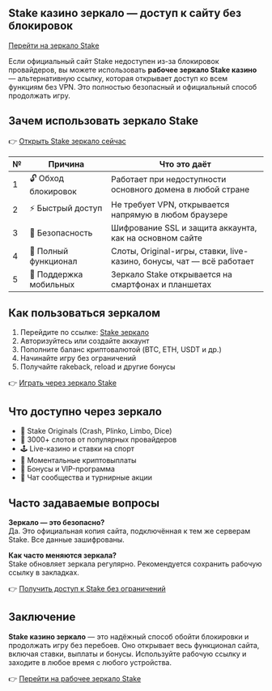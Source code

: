 ## Stake казино зеркало — доступ к сайту без блокировок  
[Перейти на зеркало Stake](https://stake.com/?c=ghvbzuiT)

Если официальный сайт Stake недоступен из-за блокировок провайдеров, вы можете использовать **рабочее зеркало Stake казино** — альтернативную ссылку, которая открывает доступ ко всем функциям без VPN. Это полностью безопасный и официальный способ продолжать игру.

## Зачем использовать зеркало Stake

👉 [Открыть Stake зеркало сейчас](https://stake.com/?c=ghvbzuiT)

| №  | Причина                 | Что это даёт                                                                 |
|----|-------------------------|------------------------------------------------------------------------------|
| 1  | 🔓 Обход блокировок     | Работает при недоступности основного домена в любой стране                  |
| 2  | ⚡ Быстрый доступ        | Не требует VPN, открывается напрямую в любом браузере                       |
| 3  | 🔐 Безопасность          | Шифрование SSL и защита аккаунта, как на основном сайте                     |
| 4  | 🎰 Полный функционал    | Слоты, Original-игры, ставки, live-казино, бонусы, чат — всё работает       |
| 5  | 📱 Поддержка мобильных  | Зеркало Stake открывается на смартфонах и планшетах                         |

## Как пользоваться зеркалом

1. Перейдите по ссылке: [Stake зеркало](https://stake.com/?c=ghvbzuiT)  
2. Авторизуйтесь или создайте аккаунт  
3. Пополните баланс криптовалютой (BTC, ETH, USDT и др.)  
4. Начинайте игру без ограничений  
5. Получайте rakeback, reload и другие бонусы

👉 [Играть через зеркало Stake](https://stake.com/?c=ghvbzuiT)

## Что доступно через зеркало

- 🎯 Stake Originals (Crash, Plinko, Limbo, Dice)  
- 🎰 3000+ слотов от популярных провайдеров  
- 🕹 Live-казино и ставки на спорт  
- 💸 Моментальные криптовыплаты  
- 🎁 Бонусы и VIP-программа  
- 💬 Чат сообщества и турнирные акции

## Часто задаваемые вопросы

**Зеркало — это безопасно?**  
Да. Это официальная копия сайта, подключённая к тем же серверам Stake. Все данные зашифрованы.

**Как часто меняются зеркала?**  
Stake обновляет зеркала регулярно. Рекомендуется сохранить рабочую ссылку в закладках.

👉 [Получить доступ к Stake без ограничений](https://stake.com/?c=ghvbzuiT)

## Заключение

**Stake казино зеркало** — это надёжный способ обойти блокировки и продолжать игру без перебоев. Оно открывает весь функционал сайта, включая ставки, выплаты и бонусы. Используйте рабочую ссылку и заходите в любое время с любого устройства.

👉 [Перейти на рабочее зеркало Stake](https://stake.com/?c=ghvbzuiT)
